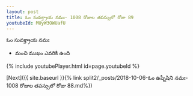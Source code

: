 ```yaml
---
layout: post
title: ఓం సువక్త్రాయ నమః- 1008 రోజుల తపస్సులో రోజు 89
youtubeId: MUyW3OWUafU
---
```

 
 
 ఓం సువక్త్రాయ నమః  
 
 - మంచి ముఖం ఎవరికి ఉంది 
 
  
 
  
 
 
 
 
 
 


{% include youtubePlayer.html id=page.youtubeId %}
 
[Next]({{ site.baseurl }}{% link  split2/_posts/2018-10-06-ఓం ఉష్నీషిని నమః- 1008 రోజుల తపస్సులో రోజు 88.md%})
 
